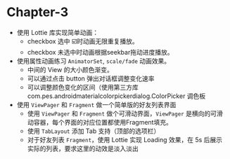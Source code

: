 # Chapter-3

-   使用 Lottie 库实现简单动画：
    -   checkbox 选中 ☑️时动画无限重复播放。
    -   checkbox 未选中时动画根据seekbar拖动进度播放。
-   使用属性动画练习 `AnimatorSet`, `scale/fade` 动画效果。
    -   中间的 View 的大小颜色渐变。
    -   可以通过点击 button 弹出对话框调整变化速率
    -   可以调整颜色变化的区间（使用第三方库com.pes.androidmaterialcolorpickerdialog.ColorPicker 调色板
-   使用 `ViewPager` 和 `Fragment` 做一个简单版的好友列表界面
    -   使用 `ViewPager` 和 `Fragment` 做个可滑动界面，`ViewPager` 是横向的可滑动容器，每个界面的对应位置都使用Fragment填充。
    -   使用 `TabLayout` 添加 Tab 支持（顶部的选项栏）
    -   对于好友列表 `Fragment`，使用 Lottie 实现 Loading 效果，在 5s 后展示实际的列表，要求这里的动效是淡入淡出